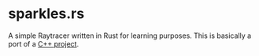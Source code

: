 # sparkles.rs
A simple Raytracer written in Rust for learning purposes. This is basically a port of a [C++ project](https://github.com/thomasbubi/sparkles).